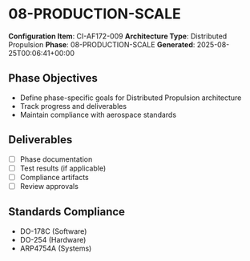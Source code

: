 # 08-PRODUCTION-SCALE

**Configuration Item**: CI-AF172-009
**Architecture Type**: Distributed Propulsion
**Phase**: 08-PRODUCTION-SCALE
**Generated**: 2025-08-25T00:06:41+00:00

## Phase Objectives
- Define phase-specific goals for Distributed Propulsion architecture
- Track progress and deliverables
- Maintain compliance with aerospace standards

## Deliverables
- [ ] Phase documentation
- [ ] Test results (if applicable)
- [ ] Compliance artifacts
- [ ] Review approvals

## Standards Compliance
- DO-178C (Software)
- DO-254 (Hardware)
- ARP4754A (Systems)
